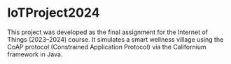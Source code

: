 # IoTProject2024
This project was developed as the final assignment for the Internet of Things (2023–2024) course. It simulates a smart wellness village using the CoAP protocol (Constrained Application Protocol) via the Californium framework in Java.
